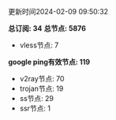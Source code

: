 更新时间2024-02-09 09:50:32

**总订阅: 34**
**总节点: 5876**
- vless节点: 7

**google ping有效节点: 119**
- v2ray节点: 70
- trojan节点: 19
- ss节点: 29
- ssr节点: 1
